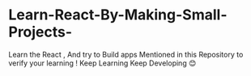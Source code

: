 # Learn-React-By-Making-Small-Projects-
Learn the React , And try to Build apps Mentioned in this Repository to verify your learning ! Keep Learning Keep Developing 😊
